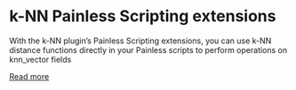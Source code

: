 # k-NN Painless Scripting extensions
With the k-NN plugin’s Painless Scripting extensions, you can use k-NN distance functions directly in your Painless scripts to perform operations on knn_vector fields

[Read more](https://opensearch.org/docs/latest/search-plugins/knn/painless-functions/)